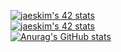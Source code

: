 [![jaeskim's 42 stats](https://badge42.herokuapp.com/api/stats/hsabir?darkmode=false&cursus=C%20Piscine)](https://github.com/JaeSeoKim/badge42)\
[![jaeskim's 42 stats](https://badge42.herokuapp.com/api/stats/hsabir?darkmode=false)](https://github.com/JaeSeoKim/badge42)\
[![Anurag's GitHub stats](https://github-readme-stats.vercel.app/api?username=1mthe0wl)](https://github.com/anuraghazra/github-readme-stats)
